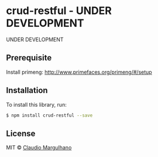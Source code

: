 # crud-restful - UNDER DEVELOPMENT

UNDER DEVELOPMENT

## Prerequisite

Install primeng: http://www.primefaces.org/primeng/#/setup


## Installation

To install this library, run:

```bash
$ npm install crud-restful --save
```

## License

MIT © [Claudio Margulhano](mailto:cmargulhano@gmail.com)
